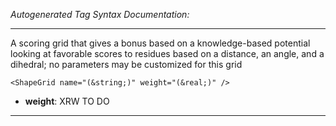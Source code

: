 _Autogenerated Tag Syntax Documentation:_

---
A scoring grid that gives a bonus based on a knowledge-based potential looking at favorable scores to residues based on a distance, an angle, and a dihedral; no parameters may be customized for this grid

```
<ShapeGrid name="(&string;)" weight="(&real;)" />
```

-   **weight**: XRW TO DO

---
